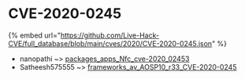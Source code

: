 # CVE-2020-0245
{% embed url="https://github.com/Live-Hack-CVE/full_database/blob/main/cves/2020/CVE-2020-0245.json" %}

* nanopathi ~> [packages_apps_Nfc_cve-2020_02453](https://www.alice-snow.ru/2020/database/cve-2020-0245/packages_apps_nfc_cve-2020_02453-nanopathi)
* Satheesh575555 ~> [frameworks_av_AOSP10_r33_CVE-2020-0245](https://www.alice-snow.ru/2020/database/cve-2020-0245/frameworks_av_aosp10_r33_cve-2020-0245-satheesh575555)